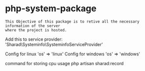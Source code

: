 # php-system-package
   
    This Objective of this package is to retive all the necessary information of the server 
    where the project is hosted.
    
    


Add this to service provider:
'Sharad\Systeminfo\SysteminfoServiceProvider'

Config for linux
    'os' => 'linux' 
Config for windows
     'os' => 'windows'
     
command  for storing cpu usage
    php artisan sharad:record
